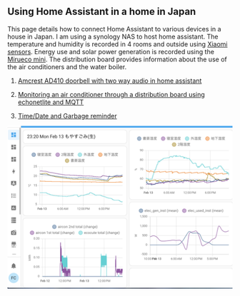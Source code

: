 ## Using Home Assistant in a home in Japan

This page details how to connect Home Assistant to various devices in a house in Japan.  I am using a synology NAS to host home assistant.  The temperature and humidity is recorded in 4 rooms and outside using [Xiaomi sensors](https://www.mi.com/pk/mi-temperature-and-humidity-monitor-2/).  Energy use and solar power generation is recorded using the [Mirueco mini](https://portal.eco-fan.jp/product.html).  The distribution board provides information about the use of the air conditioners and the water boiler. 

1) [Amcrest AD410 doorbell with two way audio in home assistant](https://github.com/franklinr/homeAssistantJapan/tree/main/amcrestDoorbellHomeAssistant)

2) [Monitoring an air conditioner through a distribution board using echonetlite and MQTT](https://github.com/franklinr/homeAssistantJapan/tree/main/EchonetliteMQTT) 

3) [Time/Date and Garbage reminder](https://github.com/franklinr/homeAssistantJapan/tree/main/TimeGarbageReminder)

![HA](ha.png)
